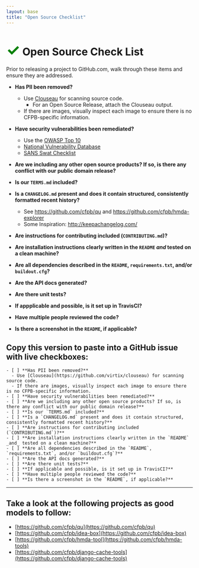 ```yaml
---
layout: base
title: "Open Source Checklist"
---
```


# <span style="color:green;font-size:150%">&#x2713;</span> Open Source Check List

Prior to releasing a project to GitHub.com, walk through these items and ensure they are addressed.

- **Has PII been removed?**
  - Use [Clouseau](https://github.com/virtix/clouseau) for scanning source code.
    - For an Open Source Release, attach the Clouseau output.
  - If there are images, visually inspect each image to ensure there is no CFPB-specific information.

- **Have security vulnerabilities been remediated?**
  - Use the [OWASP Top 10](https://www.owasp.org/index.php/Top_10_2013)
  - [National Vulnerability Database](http://nvd.nist.gov/)
  - [SANS Swat Checklist](http://www.securingthehuman.org/developer/swat)

- **Are we including any other open source products? If so, is there any conflict with our public domain release?**

- **Is our `TERMS.md` included?**

- **Is a `CHANGELOG.md` present and does it contain structured, consistently formatted recent history?**
  - See <https://github.com/cfpb/qu> and <https://github.com/cfpb/hmda-explorer>
  - Some Inspiration: <http://keepachangelog.com/>

- **Are instructions for contributing included (`CONTRIBUTING.md`)?**

- **Are installation instructions clearly written in the `README` _and_ tested on a clean machine?**

- **Are all dependencies described in the `README`, `requirements.txt`, and/or `buildout.cfg`?**

- **Are the API docs generated?**

- **Are there unit tests?**

- **If appplicable and possible, is it set up in TravisCI?**

- **Have multiple people reviewed the code?**

- **Is there a screenshot in the `README`, if applicable?**


## Copy this version to paste into a GitHub issue with live checkboxes:

~~~
- [ ] **Has PII been removed?**
  - Use [Clouseau](https://github.com/virtix/clouseau) for scanning source code.
  - If there are images, visually inspect each image to ensure there is no CFPB-specific information.
- [ ] **Have security vulnerabilities been remediated?**
- [ ] **Are we including any other open source products? If so, is there any conflict with our public domain release?**
- [ ] **Is our `TERMS.md` included?**
- [ ] **Is a `CHANGELOG.md` present and does it contain structured, consistently formatted recent history?**
- [ ] **Are instructions for contributing included (`CONTRIBUTING.md`)?**
- [ ] **Are installation instructions clearly written in the `README` _and_ tested on a clean machine?**
- [ ] **Are all dependencies described in the `README`, `requirements.txt`, and/or `buildout.cfg`?**
- [ ] **Are the API docs generated?**
- [ ] **Are there unit tests?**
- [ ] **If applicable and possible, is it set up in TravisCI?**
- [ ] **Have multiple people reviewed the code?**
- [ ] **Is there a screenshot in the `README`, if applicable?**
~~~

----


## Take a look at the following projects as good models to follow:

 - [https://github.com/cfpb/qu](https://github.com/cfpb/qu)
 - [https://github.com/cfpb/idea-box](https://github.com/cfpb/idea-box)
 - [https://github.com/cfpb/hmda-tool](https://github.com/cfpb/hmda-tools)
 - [https://github.com/cfpb/django-cache-tools](https://github.com/cfpb/django-cache-tools)
